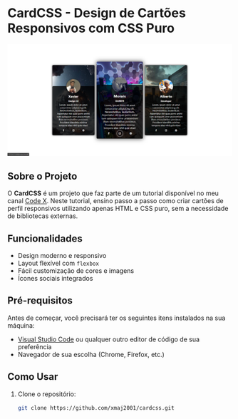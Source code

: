 # CardCSS - Design de Cartões Responsivos com CSS Puro

![CardCSS Preview](./img/preview.png)

## Sobre o Projeto

O **CardCSS** é um projeto que faz parte de um tutorial disponível no meu canal [Code X](https://www.youtube.com/channel/UCSeuCanal). Neste tutorial, ensino passo a passo como criar cartões de perfil responsivos utilizando apenas HTML e CSS puro, sem a necessidade de bibliotecas externas.

## Funcionalidades

- Design moderno e responsivo
- Layout flexível com `flexbox`
- Fácil customização de cores e imagens
- Ícones sociais integrados

## Pré-requisitos

Antes de começar, você precisará ter os seguintes itens instalados na sua máquina:

- [Visual Studio Code](https://code.visualstudio.com/) ou qualquer outro editor de código de sua preferência
- Navegador de sua escolha (Chrome, Firefox, etc.)

## Como Usar

1. Clone o repositório:

   ```bash
   git clone https://github.com/xmaj2001/cardcss.git
